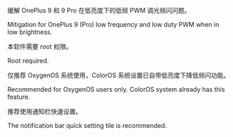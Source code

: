 缓解 OnePlus 9 和 9 Pro 在低亮度下的低频 PWM 调光频闪问题。

Mitigation for OnePlus 9 (Pro) low frequency and low duty PWM when in low brightness.

本软件需要 root 权限。

Root required.

仅推荐 OxygenOS 系统使用，ColorOS 系统设置已自带低亮度下降低频闪功能。

Recommended for OxygenOS users only. ColorOS system already has this feature.

推荐使用通知栏快速设置。

The notification bar quick setting tile is recommended.
